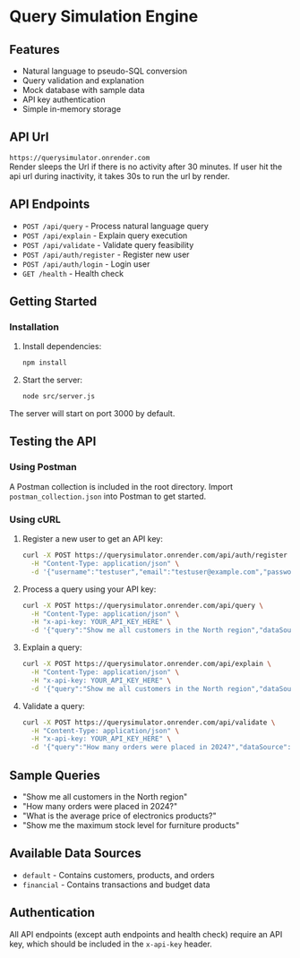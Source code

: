 # Query Simulation Engine

## Features

- Natural language to pseudo-SQL conversion
- Query validation and explanation
- Mock database with sample data
- API key authentication
- Simple in-memory storage

## API Url

   `https://querysimulator.onrender.com`  
   Render sleeps the Url if there is no activity after 30 minutes. If user hit the api url during inactivity, it takes 30s to run the url by render.
   
## API Endpoints

- `POST /api/query` - Process natural language query
- `POST /api/explain` - Explain query execution
- `POST /api/validate` - Validate query feasibility
- `POST /api/auth/register` - Register new user
- `POST /api/auth/login` - Login user
- `GET /health` - Health check

## Getting Started

### Installation

1. Install dependencies:
   ```bash
   npm install
   ```

2. Start the server:
   ```bash
   node src/server.js
   ```

The server will start on port 3000 by default.

## Testing the API

### Using Postman

A Postman collection is included in the root directory. Import `postman_collection.json` into Postman to get started.

### Using cURL

1. Register a new user to get an API key:
   ```bash
   curl -X POST https://querysimulator.onrender.com/api/auth/register \
     -H "Content-Type: application/json" \
     -d '{"username":"testuser","email":"testuser@example.com","password":"password123"}'
   ```

2. Process a query using your API key:
   ```bash
   curl -X POST https://querysimulator.onrender.com/api/query \
     -H "Content-Type: application/json" \
     -H "x-api-key: YOUR_API_KEY_HERE" \
     -d '{"query":"Show me all customers in the North region","dataSource":"default"}'
   ```
3. Explain a query:
   ```bash
   curl -X POST https://querysimulator.onrender.com/api/explain \
     -H "Content-Type: application/json" \
     -H "x-api-key: YOUR_API_KEY_HERE" \
     -d '{"query":"Show me all customers in the North region","dataSource":"default"}'
   ```
4. Validate a query:
   ```bash
   curl -X POST https://querysimulator.onrender.com/api/validate \
     -H "Content-Type: application/json" \
     -H "x-api-key: YOUR_API_KEY_HERE" \
     -d '{"query":"How many orders were placed in 2024?","dataSource":"default"}'
   ```

## Sample Queries

- "Show me all customers in the North region"
- "How many orders were placed in 2024?"
- "What is the average price of electronics products?"
- "Show me the maximum stock level for furniture products"

## Available Data Sources

- `default` - Contains customers, products, and orders
- `financial` - Contains transactions and budget data

## Authentication

All API endpoints (except auth endpoints and health check) require an API key, which should be included in the `x-api-key` header.
